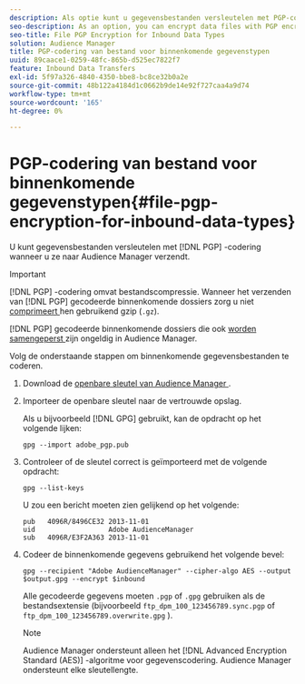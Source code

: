 ```yaml
---
description: Als optie kunt u gegevensbestanden versleutelen met PGP-codering wanneer u ze naar Audience Manager verzendt.
seo-description: As an option, you can encrypt data files with PGP encryption when sending them to Audience Manager.
seo-title: File PGP Encryption for Inbound Data Types
solution: Audience Manager
title: PGP-codering van bestand voor binnenkomende gegevenstypen
uuid: 89caace1-0259-48fc-865b-d525ec7822f7
feature: Inbound Data Transfers
exl-id: 5f97a326-4840-4350-bbe8-bc8ce32b0a2e
source-git-commit: 48b122a4184d1c0662b9de14e92f727caa4a9d74
workflow-type: tm+mt
source-wordcount: '165'
ht-degree: 0%

---
```


# PGP-codering van bestand voor binnenkomende gegevenstypen{#file-pgp-encryption-for-inbound-data-types}

U kunt gegevensbestanden versleutelen met [!DNL PGP] -codering wanneer u ze naar Audience Manager verzendt.

<!-- c_encryption.xml -->

>[!IMPORTANT]
>
>[!DNL PGP] -codering omvat bestandscompressie. Wanneer het verzenden van [!DNL PGP] gecodeerde binnenkomende dossiers zorg u niet [ comprimeert ](../../../integration/sending-audience-data/batch-data-transfer-explained/inbound-file-compression.md) hen gebruikend gzip (`.gz`).
>
>[!DNL PGP] gecodeerde binnenkomende dossiers die ook [ worden samengeperst ](../../../integration/sending-audience-data/batch-data-transfer-explained/inbound-file-compression.md) zijn ongeldig in Audience Manager.

Volg de onderstaande stappen om binnenkomende gegevensbestanden te coderen.

1. Download de [ openbare sleutel van Audience Manager ](./assets/adobe_pgp.pub).
2. Importeer de openbare sleutel naar de vertrouwde opslag.

   Als u bijvoorbeeld [!DNL GPG] gebruikt, kan de opdracht op het volgende lijken:

   `gpg --import adobe_pgp.pub`

3. Controleer of de sleutel correct is geïmporteerd met de volgende opdracht:

   `gpg --list-keys`

   U zou een bericht moeten zien gelijkend op het volgende:

   ```
   pub   4096R/8496CE32 2013-11-01
   uid                  Adobe AudienceManager
   sub   4096R/E3F2A363 2013-11-01
   ```

4. Codeer de binnenkomende gegevens gebruikend het volgende bevel:

   `gpg --recipient "Adobe AudienceManager" --cipher-algo AES --output $output.gpg --encrypt $inbound`

   Alle gecodeerde gegevens moeten `.pgp` of `.gpg` gebruiken als de bestandsextensie (bijvoorbeeld `ftp_dpm_100_123456789.sync.pgp` of `ftp_dpm_100_123456789.overwrite.gpg` ).

   >[!NOTE]
   >
   >Audience Manager ondersteunt alleen het [!DNL Advanced Encryption Standard (AES)] -algoritme voor gegevenscodering. Audience Manager ondersteunt elke sleutellengte.
